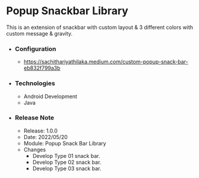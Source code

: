# Popup Snackbar Library

This is an extension of snackbar with custom layout &amp; 3 different colors with custom message &amp; gravity. 

* ### Configuration
  * https://sachithariyathilaka.medium.com/custom-popup-snack-bar-eb832f799a3b

* ### Technologies
  * Android Development
  * Java
  
* ### Release Note
  * Release: 1.0.0
  * Date: 2022/05/20
  * Module: Popup Snack Bar Library
  * Changes
    * Develop Type 01 snack bar.
    * Develop Type 02 snack bar.
    * Develop Type 03 snack bar.



